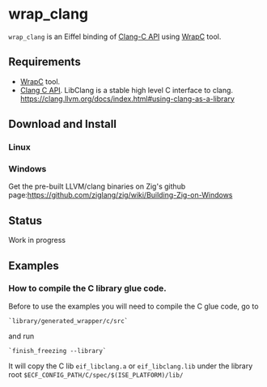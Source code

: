 # wrap_clang
`wrap_clang` is an Eiffel binding of [Clang-C API](https://clang.llvm.org/) 
using [WrapC](https://github.com/eiffel-wrap-c/WrapC) tool.

## Requirements 


*  [WrapC](https://github.com/eiffel-wrap-c/WrapC) tool.
*  [Clang C API](https://clang.llvm.org/).
LibClang is a stable high level C interface to clang.
https://clang.llvm.org/docs/index.html#using-clang-as-a-library

## Download and  Install

### Linux


### Windows
Get the pre-built LLVM/clang binaries on Zig's github page:https://github.com/ziglang/zig/wiki/Building-Zig-on-Windows


## Status

Work in progress


## Examples

### How to compile the C library glue code.

Before to use the examples you will need to compile the C glue code, go to 

	`library/generated_wrapper/c/src` 

and run

	`finish_freezing --library`

It will copy the C lib `eif_libclang.a` or `eif_libclang.lib` under the library root `$ECF_CONFIG_PATH/C/spec/$(ISE_PLATFORM)/lib/`

